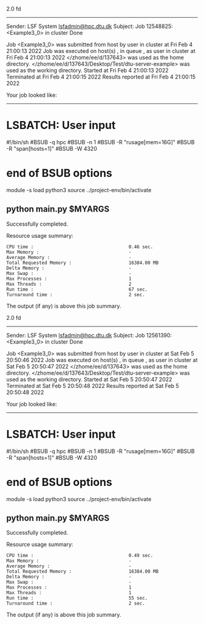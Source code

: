 2.0 fd

------------------------------------------------------------
Sender: LSF System <lsfadmin@hpc.dtu.dk>
Subject: Job 12548825: <Example3_0> in cluster <dcc> Done

Job <Example3_0> was submitted from host <n-62-27-17> by user <s183905> in cluster <dcc> at Fri Feb  4 21:00:13 2022
Job was executed on host(s) <n-62-31-23>, in queue <hpc>, as user <s183905> in cluster <dcc> at Fri Feb  4 21:00:13 2022
</zhome/ee/d/137643> was used as the home directory.
</zhome/ee/d/137643/Desktop/Test/dtu-server-example> was used as the working directory.
Started at Fri Feb  4 21:00:13 2022
Terminated at Fri Feb  4 21:00:15 2022
Results reported at Fri Feb  4 21:00:15 2022

Your job looked like:

------------------------------------------------------------
# LSBATCH: User input
#!/bin/sh
#BSUB -q hpc
#BSUB -n 1
#BSUB -R "rusage[mem=16G]"
#BSUB -R "span[hosts=1]"
#BSUB -W 4320
# end of BSUB options
module -s load python3
source ../project-env/bin/activate

python main.py $MYARGS
------------------------------------------------------------

Successfully completed.

Resource usage summary:

    CPU time :                                   0.46 sec.
    Max Memory :                                 -
    Average Memory :                             -
    Total Requested Memory :                     16384.00 MB
    Delta Memory :                               -
    Max Swap :                                   -
    Max Processes :                              1
    Max Threads :                                2
    Run time :                                   67 sec.
    Turnaround time :                            2 sec.

The output (if any) is above this job summary.

2.0 fd

------------------------------------------------------------
Sender: LSF System <lsfadmin@hpc.dtu.dk>
Subject: Job 12561390: <Example3_0> in cluster <dcc> Done

Job <Example3_0> was submitted from host <n-62-27-19> by user <s183905> in cluster <dcc> at Sat Feb  5 20:50:46 2022
Job was executed on host(s) <n-62-31-2>, in queue <hpc>, as user <s183905> in cluster <dcc> at Sat Feb  5 20:50:47 2022
</zhome/ee/d/137643> was used as the home directory.
</zhome/ee/d/137643/Desktop/Test/dtu-server-example> was used as the working directory.
Started at Sat Feb  5 20:50:47 2022
Terminated at Sat Feb  5 20:50:48 2022
Results reported at Sat Feb  5 20:50:48 2022

Your job looked like:

------------------------------------------------------------
# LSBATCH: User input
#!/bin/sh
#BSUB -q hpc
#BSUB -n 1
#BSUB -R "rusage[mem=16G]"
#BSUB -R "span[hosts=1]"
#BSUB -W 4320
# end of BSUB options
module -s load python3
source ../project-env/bin/activate

python main.py $MYARGS
------------------------------------------------------------

Successfully completed.

Resource usage summary:

    CPU time :                                   0.49 sec.
    Max Memory :                                 -
    Average Memory :                             -
    Total Requested Memory :                     16384.00 MB
    Delta Memory :                               -
    Max Swap :                                   -
    Max Processes :                              1
    Max Threads :                                1
    Run time :                                   55 sec.
    Turnaround time :                            2 sec.

The output (if any) is above this job summary.

